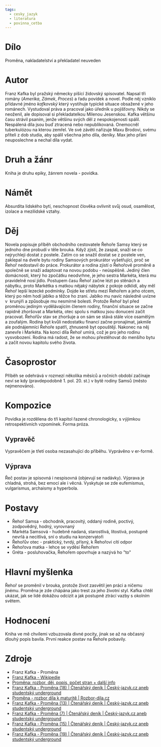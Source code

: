 ```yaml
---
tags:
  - cesky_jazyk
  - literatura
  - povinna_cetba
---
```

# Dílo
Proměna, nakladatelství a překladatel neuveden

# Autor
Franz Kafka byl pražský německy píšící židovský spisovatel. Napsal tři romány (*Amerika*, *Zámek*, *Proces*) a řadu povídek a novel. Podle něj vzniklo přídavné jméno *kafkovský* který vystihuje typické situace obsažené v jeho románech. Vystudoval práva a pracoval jako úředník u pojišťovny. Nikdy se neoženil, ale dopisoval si překladatelkou Milenou Jesenskou. Kafka většinu času strávil psaním, jenže většinu svých děl z nespokojenosti spálil. Nespálená díla jsou buď ztracená nebo nepublikovaná. Onemocněl tuberkulózou na kterou zemřel. Ve své závěti nařizuje Maxu Brodovi, svému příteli z dob studia, aby spálil všechna jeho díla, deníky. Max jeho přání neuposlechne a nechal díla vydat.

# Druh a žánr
Kniha je druhu epiky, žánrem novela - povídka.

# Námět
Absurdita lidského bytí, neschopnost člověka ovlivnit svůj osud, osamělost, izolace a mezilidské vztahy.

# Děj
Novela popisuje příběh obchodního cestovatele Řehoře Samsy který se jednoho dne probudí v těle brouka. Když zjistí, že zaspal, snaží se co nejrychleji dostat z postele. Zatím co se snažil dostat se z postele ven, zaklepal na dveře bytu rodiny Samsových prokurátor vyšetřující, proč se Řehoř nedostavil do práce. Prokurátor a rodina zjistí o Řehořově proměně a společně se snaží adaptovat na novou podobu - neúspěšně. Jediný člen domácnosti, který ho zpočátku neodvrhne, je jeho sestra Markéta, která mu pravidelně nosí jídlo. Postupem času Řehoř začne lézt po stěnách a nábytku, proto Markétka s matkou nějaký nábytek z pokoje odklidí, aby měl Řehoř lepší lezecké podmínky. Dojde ke střetu mezi Řehořem a jeho otcem, který po něm hodí jablko a těžce ho zraní. Jablko mu navíc následně uvízne v  krunýři a způsobuje mu nesmírné bolesti. Protože Řehoř byl před proměnou jediným vydělávajícím členem rodiny, finanční situace se začne rapidně zhoršovat a Markéta, otec spolu s matkou jsou donuceni začít pracovat. Řehořův stav se zhoršuje a on sám se stává stále více osamělým a zoufalým. Rodina byt kvůli nedostatku financí začne pronajímat, jakmile ale podnájemníci Řehoře spatří, zhnuseně byt opouštějí. Nakonec na něj zanevře i Markéta. Na konci díla Řehoř umírá, což je pro jeho rodinu vysvobození. Rodina má radost, že se mohou přestěhovat do menšího bytu a začít novou kapitolu svého života.

# Časoprostor
Příběh se odehrává v rozmezí několika měsíců a ročních období začínaje neví se kdy (pravdepodobně 1. pol. 20. st.) v bytě rodiny Samsů (město nejmenováno).

# Kompozice
Povídka je rozdělena do tří kapitol řazené chronologicky, s výjimkou retrospektivních vzpomínek. Forma próza.

## Vypravěč
Vypravěčem je třetí osoba nezasahující do příběhu. Vyprávěno v er-formě.

## Výprava
Řeč postav je spisovná i nespisovná (objevují se nadávky). Výprava je chladná, strohá, bez emocí ale i věcná. Vyskytuje se zde eufemismus, vulgarismus, archaismy a hyperbola.

# Postavy
* Řehoř Samsa - obchodník, pracovitý, oddaný rodině, poctivý, zodpovědný, hodný, vyrovnaný
* Markéta Samsová - hudebně nadaná, starostlivá, lítostivá, postupně nevrlá a necitlivá, sní o studiu na konzervatoři
* Řehořův otec - praktický, tvrdý, přísný, k Řehořovi cítí odpor
* Řehořova matka - lehce se vyděsí Řehořem
* Gréta - posluhovačka, Řehořem opovrhuje a nazývá ho "to"

# Hlavní myšlenka
 Řehoř se proměnil v brouka, protože život zasvětil jen práci a ničemu jinému. Proměna je zde chápána jako trest za jeho životní styl. Kafka chtěl ukázat, jak se lidé dokážou odcizit a jak postupně ztrácí vazby s okolním světem.

# Hodnocení
Kniha ve mě chvílemi vzbuzovala divné pocity, jinak se až na občasný dlouhý popis bavila. První reakce postav na Řehoře pobavily.

# Zdroje
* Franz Kafka - Proměna
* [Franz Kafka - Wikipedie](https://cs.wikipedia.org/wiki/Franz_Kafka)
* [Proměna: rozbor, děj, popis, počet stran + další info](https://www.definus.cz/magazin/promena-rozbor-dila/)
* [Franz Kafka - Proměna (18) | Čtenářský deník | Český-jazyk.cz aneb studentský underground](https://www.cesky-jazyk.cz/ctenarsky-denik/franz-kafka/promena-18.html)
*  [Proměna - rozbor díla k maturitě | Rozbor-dila.cz](https://rozbor-dila.cz/promena-rozbor-dila-k-maturite/)
* [Franz Kafka - Proměna (13) | Čtenářský deník | Český-jazyk.cz aneb studentský underground](https://www.cesky-jazyk.cz/ctenarsky-denik/franz-kafka/promena-13.html)
* [Franz Kafka - Proměna (7) | Čtenářský deník | Český-jazyk.cz aneb studentský underground](https://www.cesky-jazyk.cz/ctenarsky-denik/franz-kafka/promena-7.html)
* [Franz Kafka - Proměna (15) | Čtenářský deník | Český-jazyk.cz aneb studentský underground](https://www.cesky-jazyk.cz/ctenarsky-denik/franz-kafka/promena-15.html)
* [Franz Kafka - Proměna (19) | Čtenářský deník | Český-jazyk.cz aneb studentský underground](https://www.cesky-jazyk.cz/ctenarsky-denik/franz-kafka/promena-19.html)